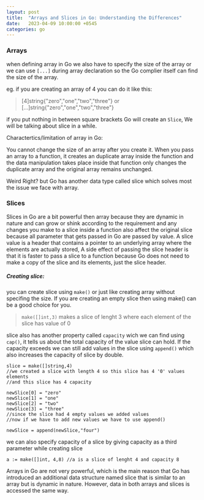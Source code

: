 ```yaml
---
layout: post
title:  "Arrays and Slices in Go: Understanding the Differences"
date:   2023-04-09 10:00:00 +0545
categories: go
---
```

### Arrays 

when defining array in Go we also have to specify the size of the array or we can use `[...]` during array declaration so the Go complier itself can find the size of the array.

eg. if you are creating an array of 4 you can do it like this:

> [4]string{"zero","one","two","three"} or
> [...]string{"zero","one","two","three"}

if you put nothing in between square brackets Go will create an `Slice`, We will be talking about slice in a while.

Charactertics/limitation of array in Go:

You cannot change the size of an array after you create it.
When you pass an array to a function, it creates an duplicate array inside the function and the data manipulation takes place inside that function only changes the duplicate array and the original array remains unchanged.

Weird Right? but Go has another data type called slice which solves most the issue we face with array.

### Slices

Slices in Go are a bit powerful then array because they are dynamic in nature and can grow or shink according to the requirement and any changes you make to a slice inside a function also affect the original slice because all parameter that gets passed in Go are passed by value.
A slice value is a header that contains a pointer to an underlying array where the elements are actually stored, A side effect of passing the slice header is that it is faster to pass a slice to a function because Go does not need to make a copy of the slice and its elements, just the slice header.

##### Creating slice:

you can create slice using `make()` or just like creating array without specifing the size.
If you are creating an empty slice then using make() can be a good choice for you.

> `make([]int,3)` makes a slice of lenght 3 where each element of the slice has value of 0

slice also has another property called `capacity` wich we can find using `cap()`, it tells us about the total capacity of the value slice can hold. If the capacity exceeds we can still add values in the slice using `append()` which also increases the capacity of slice by double.

	slice = make([]string,4) 
	//we created a slice with length 4 so this slice has 4 '0' values elements
	//and this slice has 4 capacity
					
	newSlice[0] = "zero"
	newSlice[1] = "one"
	newSlice[2] = "two"
	newSlice[3] = "three"
	//since the slice had 4 empty values we added values
	//now if we have to add new values we have to use append()
	
	newSlice = append(newSlice,"four")
	
we can also specify capacity of a slice by giving capacity as a third parameter while creating slice

	a := make([]int, 4,8) //a is a slice of lenght 4 and capacity 8
	
Arrays in Go are not very powerful, which is the main reason that Go has
introduced an additional data structure named slice that is similar to an array but
is dynamic in nature. However, data in both arrays and slices is accessed the same way.



